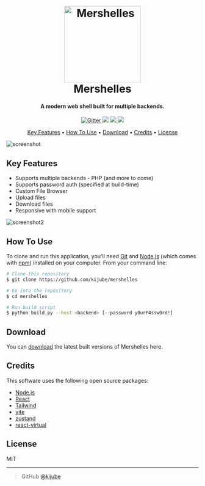 <h1 align="center">
  <br>
  <img src="https://raw.githubusercontent.com/kijube/mershelles/main/img/logo.png" alt="Mershelles" width="200">
  <br>
  Mershelles
  <br>
</h1>

<h4 align="center">A modern web shell built for multiple backends.</h4>

<p align="center">
  <a href="https://badge.fury.io/js/electron-markdownify">
    <img src="https://badge.fury.io/js/electron-markdownify.svg"
         alt="Gitter">
  </a>
  <a href="https://gitter.im/amitmerchant1990/electron-markdownify"><img src="https://badges.gitter.im/amitmerchant1990/electron-markdownify.svg"></a>
  <a href="https://saythanks.io/to/bullredeyes@gmail.com">
      <img src="https://img.shields.io/badge/SayThanks.io-%E2%98%BC-1EAEDB.svg">
  </a>
  <a href="https://www.paypal.me/AmitMerchant">
    <img src="https://img.shields.io/badge/$-donate-ff69b4.svg?maxAge=2592000&amp;style=flat">
  </a>
</p>

<p align="center">
  <a href="#key-features">Key Features</a> •
  <a href="#how-to-use">How To Use</a> •
  <a href="#download">Download</a> •
  <a href="#credits">Credits</a> •
  <a href="#license">License</a>
</p>

![screenshot](https://raw.githubusercontent.com/kijube/mershelles/main/img/shell.png)

## Key Features

- Supports multiple backends - PHP (and more to come)
- Supports password auth (specified at build-time)
- Custom File Browser
- Upload files
- Download files
- Responsive with mobile support

![screenshot2](https://raw.githubusercontent.com/kijube/mershelles/main/img/file-browser.png)

## How To Use

To clone and run this application, you'll need [Git](https://git-scm.com) and [Node.js](https://nodejs.org/en/download/) (which comes with [npm](http://npmjs.com)) installed on your computer. From your command line:

```bash
# Clone this repository
$ git clone https://github.com/kijube/mershelles

# Go into the repository
$ cd mershelles

# Run build script
$ python build.py --host <backend> [--password y0urP4ssw0rd!]
```

## Download

You can [download](https://github.com/kijube/mershelles/releases/tag/v1.2.0) the latest built versions of Mershelles here.

## Credits

This software uses the following open source packages:

- [Node.js](https://nodejs.org/)
- [React](https://reactjs.org/)
- [Tailwind](https://tailwindcss.com/)
- [vite](https://vitejs.dev/)
- [zustand](https://github.com/pmndrs/zustand)
- [react-virtual](https://tanstack.com/virtual/v3)

<!--
## Support

<a href="https://www.buymeacoffee.com/5Zn8Xh3l9" target="_blank"><img src="https://www.buymeacoffee.com/assets/img/custom_images/purple_img.png" alt="Buy Me A Coffee" style="height: 41px !important;width: 174px !important;box-shadow: 0px 3px 2px 0px rgba(190, 190, 190, 0.5) !important;-webkit-box-shadow: 0px 3px 2px 0px rgba(190, 190, 190, 0.5) !important;" ></a>


<p>Or</p>

<a href="https://www.patreon.com/amitmerchant">
	<img src="https://c5.patreon.com/external/logo/become_a_patron_button@2x.png" width="160">
</a>


## You may also like...

- [Pomolectron](https://github.com/amitmerchant1990/pomolectron) - A pomodoro app
- [Correo](https://github.com/amitmerchant1990/correo) - A menubar/taskbar Gmail App for Windows and macOS
-->

## License

MIT

---

<!-- > [amitmerchant.com](https://www.amitmerchant.com) &nbsp;&middot;&nbsp; -->

> GitHub [@kijube](https://github.com/kijube) <!--&nbsp;&middot;&nbsp;
> Twitter [@amit_merchant](https://twitter.com/amit_merchant) -->
